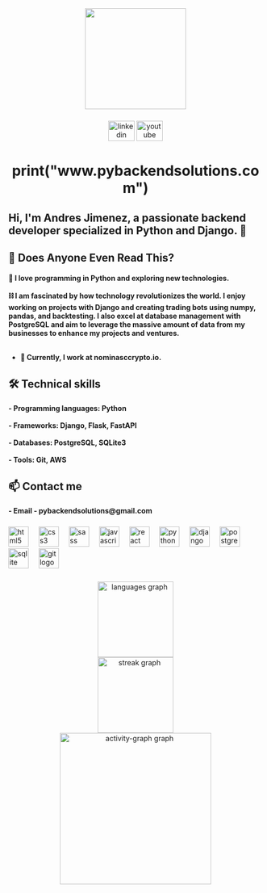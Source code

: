 <div align="center">
  <img height="200" src="https://th.bing.com/th/id/OIG3.iU0GsIXIeTyz3QZrqwlV?w=1024&h=1024&rs=1&pid=ImgDetMain"  />
</div>

###

<div align="center">
  <img src="https://raw.githubusercontent.com/maurodesouza/profile-readme-generator/master/src/assets/icons/social/linkedin/default.svg" width="52" height="40" alt="linkedin logo"  />
  <img src="https://raw.githubusercontent.com/maurodesouza/profile-readme-generator/master/src/assets/icons/social/youtube/default.svg" width="52" height="40" alt="youtube logo"  />
</div>

###
<h1 align="center">print("www.pybackendsolutions.com")</h1>

<h2 align="left">Hi, I'm Andres Jimenez, a passionate backend developer specialized in Python and Django. 🚀</h2>

<h2 align="left">🧐 Does Anyone Even Read This?</h2>

<h4 align=“left”>

🐍 I love programming in Python and exploring new technologies.<br><br>
⛓ I am fascinated by how technology revolutionizes the world. I enjoy working on projects with Django and creating trading bots using numpy, pandas, and backtesting. I also excel at database management with PostgreSQL and aim to leverage the massive amount of data from my businesses to enhance my projects and ventures.<br><br>
  - 🌱 Currently, I work at nominasccrypto.io.
</h4>


<h2 align="left">🛠 Technical skills</h2>

<h4 align="left">- Programming languages: Python<br><br>- Frameworks: Django, Flask, FastAPI<br><br>- Databases: PostgreSQL, SQLite3<br><br>- Tools: Git, AWS</h4>

<h2 align="left">📫 Contact me</h2>

<h4 align="left">- Email - pybackendsolutions@gmail.com</h4>

<!-- You can continue with the rest of your profile here -->
###

<div align="left">
  <img src="https://cdn.jsdelivr.net/gh/devicons/devicon/icons/html5/html5-original.svg" height="40" alt="html5 logo"  />
  <img width="12" />
  <img src="https://cdn.jsdelivr.net/gh/devicons/devicon/icons/css3/css3-original.svg" height="40" alt="css3 logo"  />
  <img width="12" />
  <img src="https://cdn.jsdelivr.net/gh/devicons/devicon/icons/sass/sass-original.svg" height="40" alt="sass logo"  />
  <img width="12" />
  <img src="https://cdn.jsdelivr.net/gh/devicons/devicon/icons/javascript/javascript-original.svg" height="40" alt="javascript logo"  />
  <img width="12" />
  <img src="https://cdn.jsdelivr.net/gh/devicons/devicon/icons/react/react-original.svg" height="40" alt="react logo"  />
  <img width="12" />
  <img src="https://cdn.jsdelivr.net/gh/devicons/devicon/icons/python/python-original.svg" height="40" alt="python logo"  />
  <img width="12" />
  <img src="https://cdn.jsdelivr.net/gh/devicons/devicon/icons/django/django-plain.svg" height="40" alt="django logo"  />
  <img width="12" />
  <img src="https://cdn.jsdelivr.net/gh/devicons/devicon/icons/postgresql/postgresql-original.svg" height="40" alt="postgresql logo"  />
  <img width="12" />
  <img src="https://cdn.jsdelivr.net/gh/devicons/devicon/icons/sqlite/sqlite-original.svg" height="40" alt="sqlite logo"  />
  <img width="12" />
  <img src="https://cdn.jsdelivr.net/gh/devicons/devicon/icons/git/git-original.svg" height="40" alt="git logo"  />
</div>

###

<div align="center">
  <img src="https://github-readme-stats.vercel.app/api/top-langs?username=JIMEANDJ&locale=en&hide_title=false&layout=compact&card_width=320&langs_count=5&theme=dracula&hide_border=false&order=2" height="150" alt="languages graph" /> <br>
  <img src="https://streak-stats.demolab.com?user=JIMEANDJ&locale=en&mode=daily&theme=dracula&hide_border=false&border_radius=5&order=3" height="150" alt="streak graph" /> <br>
  <img src="https://github-readme-activity-graph.vercel.app/graph?username=JIMEANDJ&radius=16&theme=react&area=true&order=5" height="300" alt="activity-graph graph"  />
</div>

###
